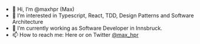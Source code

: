- 👋 Hi, I’m @maxhpr (Max)
- 👀 I’m interested in Typescript, React, TDD, Design Patterns and Software Architecture
- 🌱 I’m currently working as Software Developer in Innsbruck.
- 📫 How to reach me: Here or on Twitter [@max_hpr](https://twitter.com/max_hpr)

<!---
maxhpr/maxhpr is a ✨ special ✨ repository because its `README.md` (this file) appears on your GitHub profile.
You can click the Preview link to take a look at your changes.
--->

